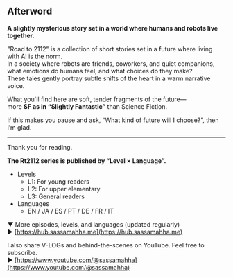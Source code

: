 ## Afterword

**A slightly mysterious story set in a world where humans and robots live together.**

"Road to 2112" is a collection of short stories set in a future where living with AI is the norm.  
In a society where robots are friends, coworkers, and quiet companions, what emotions do humans feel, and what choices do they make?  
These tales gently portray subtle shifts of the heart in a warm narrative voice.

What you'll find here are soft, tender fragments of the future—  
more **SF as in “Slightly Fantastic”** than Science Fiction.

If this makes you pause and ask, “What kind of future will I choose?”, then I’m glad.

---

Thank you for reading.

**The Rt2112 series is published by “Level × Language”.**  
- Levels  
  - L1: For young readers  
  - L2: For upper elementary  
  - L3: General readers  
- Languages  
  - EN / JA / ES / PT / DE / FR / IT

▼ More episodes, levels, and languages (updated regularly)  
▶ [https://hub.sassamahha.me](https://hub.sassamahha.me)

I also share V-LOGs and behind-the-scenes on YouTube. Feel free to subscribe.  
▶ [https://www.youtube.com/@sassamahha](https://www.youtube.com/@sassamahha)
